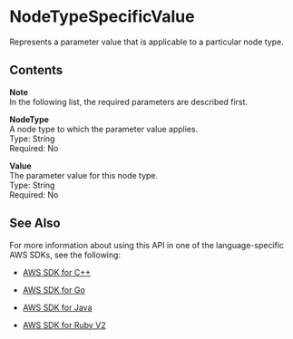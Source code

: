 # NodeTypeSpecificValue<a name="API_dax_NodeTypeSpecificValue"></a>

Represents a parameter value that is applicable to a particular node type\.

## Contents<a name="API_dax_NodeTypeSpecificValue_Contents"></a>

**Note**  
In the following list, the required parameters are described first\.

 **NodeType**   
A node type to which the parameter value applies\.  
Type: String  
Required: No

 **Value**   
The parameter value for this node type\.  
Type: String  
Required: No

## See Also<a name="API_dax_NodeTypeSpecificValue_SeeAlso"></a>

For more information about using this API in one of the language\-specific AWS SDKs, see the following:

+  [AWS SDK for C\+\+](http://docs.aws.amazon.com/goto/SdkForCpp/dax-2017-04-19/NodeTypeSpecificValue) 

+  [AWS SDK for Go](http://docs.aws.amazon.com/goto/SdkForGoV1/dax-2017-04-19/NodeTypeSpecificValue) 

+  [AWS SDK for Java](http://docs.aws.amazon.com/goto/SdkForJava/dax-2017-04-19/NodeTypeSpecificValue) 

+  [AWS SDK for Ruby V2](http://docs.aws.amazon.com/goto/SdkForRubyV2/dax-2017-04-19/NodeTypeSpecificValue) 